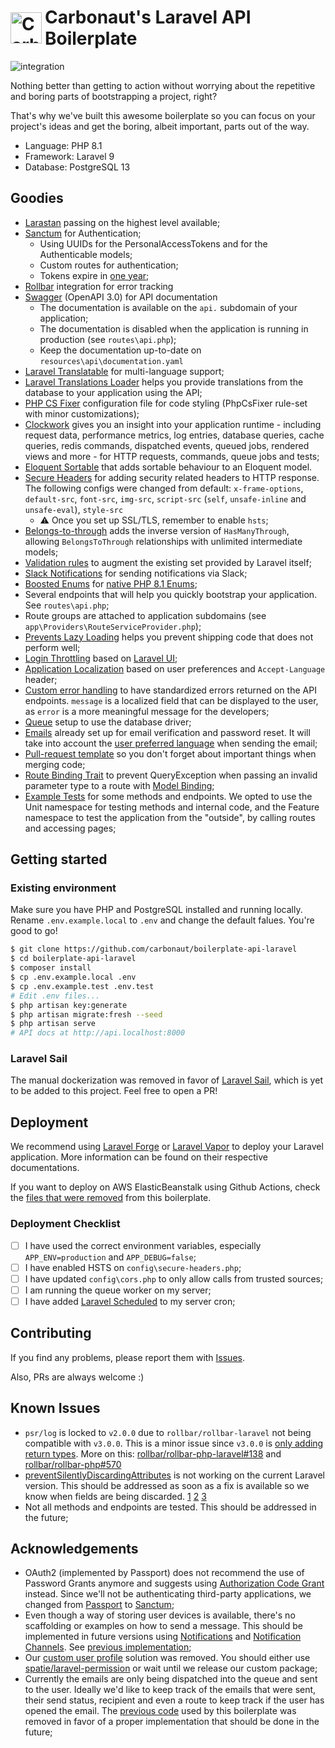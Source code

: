 <h1 style="display: flex;align-items:center;">
<img src="https://user-images.githubusercontent.com/20388082/89651773-cb900d00-d89a-11ea-99bb-d5e97b1609d0.png" width="50" alt="Carbonaut Logo" style="margin-right:5px;">
Carbonaut's Laravel API Boilerplate
</h1>

![integration](https://github.com/carbonaut/boilerplate-api-laravel/workflows/integration/badge.svg)

Nothing better than getting to action without worrying about the repetitive and boring 
parts of bootstrapping a project, right?

That's why we've built this awesome boilerplate so you can focus on your project's ideas and get the boring, albeit important, parts out of the way.

- Language: PHP 8.1
- Framework: Laravel 9
- Database: PostgreSQL 13

## Goodies
- [Larastan](https://github.com/nunomaduro/larastan) passing on the highest level available;
- [Sanctum](https://laravel.com/docs/9.x/sanctum) for Authentication;
  - Using UUIDs for the PersonalAccessTokens and for the Authenticable models;
  - Custom routes for authentication;
  - Tokens expire in [one year](config/sanctum.php);
- [Rollbar](https://docs.rollbar.com/docs/laravel) integration for error tracking
- [Swagger](https://swagger.io) (OpenAPI 3.0) for API documentation
  - The documentation is available on the `api.` subdomain of your application;
  - The documentation is disabled when the application is running in production (see `routes\api.php`);
  - Keep the documentation up-to-date on `resources\api\documentation.yaml`
- [Laravel Translatable](https://github.com/spatie/laravel-translatable) for multi-language support;
- [Laravel Translations Loader](https://github.com/spatie/laravel-translation-loader) helps you provide translations from the database to your application using the API;
- [PHP CS Fixer](https://github.com/FriendsOfPHP/PHP-CS-Fixer) configuration file for code styling (PhpCsFixer rule-set with minor customizations);
- [Clockwork](https://github.com/itsgoingd/clockwork) gives you an insight into your application runtime - including request data, performance metrics, log entries, database queries, cache queries, redis commands, dispatched events, queued jobs, rendered views and more - for HTTP requests, commands, queue jobs and tests;
- [Eloquent Sortable](https://github.com/spatie/eloquent-sortable) that adds sortable behaviour to an Eloquent model.
- [Secure Headers](https://github.com/bepsvpt/secure-headers) for adding security related headers to HTTP response. The following configs were changed from default: `x-frame-options`, `default-src`, `font-src`, `img-src`, `script-src` (`self`, `unsafe-inline` and `unsafe-eval`), `style-src`
  - ⚠️ Once you set up SSL/TLS, remember to enable `hsts`; 
- [Belongs-to-through](https://github.com/staudenmeir/belongs-to-through) adds the inverse version of `HasManyThrough`, allowing `BelongsToThrough` relationships with unlimited intermediate models;
- [Validation rules](https://github.com/mattkingshott/axiom) to augment the existing set provided by Laravel itself;
- [Slack Notifications](https://laravel.com/docs/9.x/notifications#slack-notifications) for sending notifications via Slack;
- [Boosted Enums](https://github.com/archtechx/enums) for [native PHP 8.1 Enums](https://php.watch/versions/8.1/enums);
- Several endpoints that will help you quickly bootstrap your application. See `routes\api.php`;
- Route groups are attached to application subdomains (see `app\Providers\RouteServiceProvider.php`);
- [Prevents Lazy Loading](https://laravel.com/docs/9.x/eloquent-relationships#preventing-lazy-loading) helps you prevent shipping code that does not perform well;
- [Login Throttling](app/Http/Middleware/ThrottleLogin.php) based on [Laravel UI](https://github.com/laravel/ui/blob/master/auth-backend/ThrottlesLogins.php);
- [Application Localization](app/Http/Middleware/Localize.php) based on user preferences and `Accept-Language` header;
- [Custom error handling](app/Exceptions/Handler.php) to have standardized errors returned on the API endpoints. `message` is a localized field that can be displayed to the user, as `error` is a more meaningful message for the developers;
- [Queue](https://laravel.com/docs/9.x/queues) setup to use the database driver;
- [Emails](https://laravel.com/docs/9.x/mail) already set up for email verification and password reset. It will take into account the [user preferred language](https://laravel.com/docs/9.x/mail#user-preferred-locales) when sending the email;
- [Pull-request template](.github/pull_request_template.md) so you don't forget about important things when merging code;
- [Route Binding Trait](app/Traits/ResolveRouteBinding.php) to prevent QueryException when passing an invalid parameter type to a route with [Model Binding](https://laravel.com/docs/9.x/routing#route-model-binding);
- [Example Tests](tests) for some methods and endpoints. We opted to use the Unit namespace for testing methods and internal code, and the Feature namespace to test the application from the "outside", by calling routes and accessing pages;

## Getting started


### Existing environment
Make sure you have PHP and PostgreSQL installed and running locally. Rename `.env.example.local` to `.env` and change the default falues. You're good to go!

```sh
$ git clone https://github.com/carbonaut/boilerplate-api-laravel
$ cd boilerplate-api-laravel
$ composer install
$ cp .env.example.local .env
$ cp .env.example.test .env.test
# Edit .env files...
$ php artisan key:generate
$ php artisan migrate:fresh --seed
$ php artisan serve
# API docs at http://api.localhost:8000
```

### Laravel Sail
The manual dockerization was removed in favor of [Laravel Sail](https://laravel.com/docs/9.x/sail), which is yet to be added to this project. Feel free to open a PR!

## Deployment
We recommend using [Laravel Forge](https://forge.laravel.com/) or [Laravel Vapor](https://vapor.laravel.com/) to deploy your Laravel application. More information can be found on their respective documentations. 

If you want to deploy on AWS ElasticBeanstalk using Github Actions, check the [files that were removed](https://github.com/carbonaut/boilerplate-api-laravel/commit/a6edcc336d9cfb0bdedd5ec209b0d66f18bf410d) from this boilerplate.

### Deployment Checklist
- [ ] I have used the correct environment variables, especially `APP_ENV=production` and `APP_DEBUG=false`;
- [ ] I have enabled HSTS on `config\secure-headers.php`;
- [ ] I have updated `config\cors.php` to only allow calls from trusted sources;
- [ ] I am running the queue worker on my server;
- [ ] I have added [Laravel Scheduled](https://laravel.com/docs/9.x/scheduling#running-the-scheduler) to my server cron;

## Contributing

If you find any problems, please report them with [Issues](https://github.com/carbonaut/boilerplate-api-laravel/issues).

Also, PRs are always welcome :)

## Known Issues
- `psr/log` is locked to `v2.0.0` due to `rollbar/rollbar-laravel` not being compatible with `v3.0.0`. This is a minor issue since `v3.0.0` is [only adding return types](https://github.com/php-fig/log/compare/2.0.0...3.0.0). More on this: [rollbar/rollbar-php-laravel#138](https://github.com/rollbar/rollbar-php-laravel/issues/138) and [rollbar/rollbar-php#570](https://github.com/rollbar/rollbar-php/issues/570)
- [preventSilentlyDiscardingAttributes](https://laravel.com/docs/9.x/eloquent#mass-assignment-exceptions) is not working on the current Laravel version. This should be addressed as soon as a fix is available so we know when fields are being discarded. [1](https://devscope.io/code/laravel/framework/issues/44094) [2](https://github.com/laravel/framework/commit/eff2275d1fae7a15ba91685b8e94e730108be9f4) [3](https://github.com/laravel/framework/pull/43893)
- Not all methods and endpoints are tested. This should be addressed in the future;

## Acknowledgements
- OAuth2 (implemented by Passport) does not recommend the use of Password Grants anymore and suggests using [Authorization Code Grant](https://oauth2.thephpleague.com/authorization-server/which-grant/) instead. Since we'll not be authenticating third-party applications, we changed from [Passport](https://laravel.com/docs/9.x/passport) to [Sanctum](https://laravel.com/docs/9.x/sanctum);
- Even though a way of storing user devices is available, there's no scaffolding or examples on how to send a message. This should be implemented in future versions using [Notifications](https://laravel.com/docs/9.x/notifications) and [Notification Channels](https://laravel-notification-channels.com/). See [previous implementation](https://github.com/carbonaut/boilerplate-api-laravel/commit/3db896a57091e13c83cb2f134539870da44ef10c);
- Our [custom user profile](https://github.com/carbonaut/boilerplate-api-laravel/commit/4489b533fe24f0a6148c82d8cdb92cb42ba5d5c8) solution was removed. You should either use [spatie/laravel-permission](https://github.com/spatie/laravel-permission) or wait until we release our custom package;
- Currently the emails are only being dispatched into the queue and sent to the user. Ideally we'd like to keep track of the emails that were sent, their send status, recipient and even a route to keep track if the user has opened the email. The [previous code](https://github.com/carbonaut/boilerplate-api-laravel/commit/3422f84f49bac6212edf3ce968aa3e90c4e66a64) used by this boilerplate was removed in favor of a proper implementation that should be done in the future;